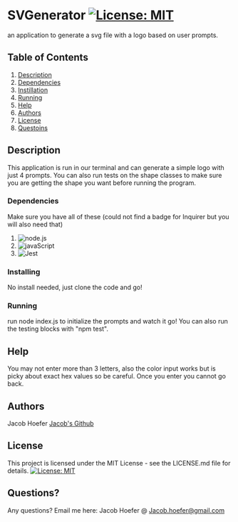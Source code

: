# SVGenerator [![License: MIT](https://img.shields.io/badge/License-MIT-yellow.svg)](https://opensource.org/licenses/MIT)

an application to generate a svg file with a logo based on user prompts.

## Table of Contents
1. [Description](#Description)
2. [Dependencies](#Dependencies)
3. [Instillation](#Installing)
4. [Running](#Running)
5. [Help](#Help)
6. [Authors](#Authors)
7. [License](#License)
8. [Questoins](#Questions?)


## Description
This application is run in our terminal and can generate a simple logo with just 4 prompts.  You can also run tests on the shape classes to make sure you are getting the shape you want before running the program. 

### Dependencies
Make sure you have all of these (could not find a badge for Inquirer but you will also need that)
1. ![node.js](https://img.shields.io/badge/Node.js-43853D?style=for-the-badge&logo=node.js&logoColor=white)
2. ![javaScript](https://img.shields.io/badge/JavaScript-323330?style=for-the-badge&logo=javascript&logoColor=F7DF1E)
3. ![Jest](https://img.shields.io/badge/-jest-%23C21325?style=for-the-badge&logo=jest&logoColor=white)

### Installing
No install needed, just clone the code and go!

### Running
run node index.js to initialize the prompts and watch it go! You can also run the testing blocks with "npm test".

## Help
You may not enter more than 3 letters, also the color input works but is picky about exact hex values so be careful. Once you enter you cannot go back.

## Authors
Jacob Hoefer
[Jacob's Github](https://github.com/GendySparrowhawk)

## License
This project is licensed under the MIT License - see the LICENSE.md file for details.
[![License: MIT](https://img.shields.io/badge/License-MIT-yellow.svg)](https://opensource.org/licenses/MIT)



## Questions?
Any questions? Email me here:
Jacob Hoefer 
@ Jacob.hoefer@gmail.com
